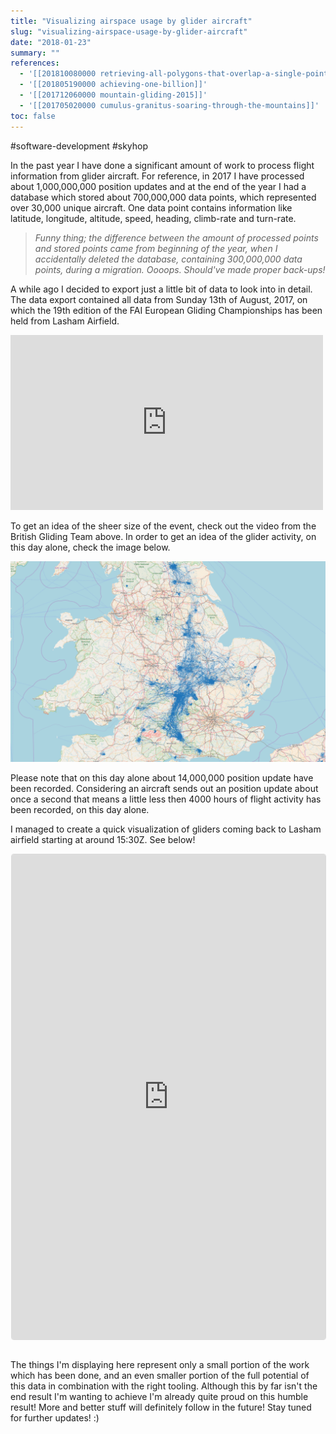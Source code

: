 ```yaml
---
title: "Visualizing airspace usage by glider aircraft"
slug: "visualizing-airspace-usage-by-glider-aircraft"
date: "2018-01-23"
summary: ""
references: 
  - '[[201810080000 retrieving-all-polygons-that-overlap-a-single-point]]'
  - '[[201805190000 achieving-one-billion]]'
  - '[[201712060000 mountain-gliding-2015]]'
  - '[[201705020000 cumulus-granitus-soaring-through-the-mountains]]'
toc: false
---
```


#software-development #skyhop

In the past year I have done a significant amount of work to process flight information from glider aircraft. For reference, in 2017 I have processed about 1,000,000,000 position updates and at the end of the year I had a database which stored about 700,000,000 data points, which represented over 30,000 unique aircraft. One data point contains information like latitude, longitude, altitude, speed, heading, climb-rate and turn-rate.

> *Funny thing; the difference between the amount of processed points and stored points came from beginning of the year, when I accidentally deleted the database, containing 300,000,000 data points, during a migration. Oooops. Should've made proper back-ups!*

A while ago I decided to export just a little bit of data to look into in detail. The data export contained all data from Sunday 13th of August, 2017, on which the 19th edition of the FAI European Gliding Championships has been held from Lasham Airfield.

<iframe src="https://www.facebook.com/plugins/video.php?href=https%3A%2F%2Fwww.facebook.com%2Fbritishglidingteam%2Fvideos%2Fvb.742013592522273%2F1580033035386987&amp;width=500&amp;show_text=false&amp;height=280&amp;appId" width="500" height="280" style="border:none;overflow:hidden" scrolling="no" frameborder="0" allowtransparency="true" allowfullscreen="true"></iframe>

To get an idea of the sheer size of the event, check out the video from the British Gliding Team above. In order to get an idea of the glider activity, on this day alone, check the image below.

![Glider activity over the United Kingdom on Sunday the 13th of August, 2017.](/uploads/gb_x_1625_1038x_08e65fbe3a.png)

Please note that on this day alone about 14,000,000 position update have been recorded. Considering an aircraft sends out an position update about once a second that means a little less then 4000 hours of flight activity has been recorded, on this day alone.

I managed to create a quick visualization of gliders coming back to Lasham airfield starting at around 15:30Z. See below!

<iframe class="instagram-media instagram-media-rendered" id="instagram-embed-0" src="https://www.instagram.com/p/Bc8L2AhljcI/embed/captioned/?cr=1&amp;v=8&amp;wp=1316#%7B%22ci%22%3A0%2C%22os%22%3A160.85500000000002%7D" allowtransparency="true" frameborder="0" height="776" data-instgrm-payload-id="instagram-media-payload-0" scrolling="no" style="background: rgb(255, 255, 255); border: 1px solid rgb(219, 219, 219); margin: 1px 1px 12px; max-width: 658px; width: calc(100% - 2px); border-radius: 4px; box-shadow: none; display: block; padding: 0px;"></iframe>

<br />The things I'm displaying here represent only a small portion of the work which has been done, and an even smaller portion of the full potential of this data in combination with the right tooling. Although this by far isn't the end result I'm wanting to achieve I'm already quite proud on this humble result! More and better stuff will definitely follow in the future! Stay tuned for further updates! :)
